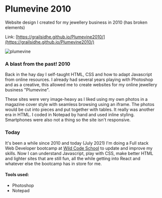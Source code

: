 # Plumevine 2010
Website design I created for my jewellery business in 2010 (has broken elements)

Link: [https://grailsidhe.github.io/Plumevine2010/](https://grailsidhe.github.io/Plumevine2010/)

![plumevine](https://user-images.githubusercontent.com/78496780/126070652-3db7dd5b-ba73-4f7d-9efe-d7c051c8ae66.png)

### A blast from the past! 2010
Back in the hay day I self-taught HTML, CSS and how to adapt Javascript from online resources. I already
had several years playing with Photoshop and as a creative, this allowed me to create websites for my online
jewellery business "Plumevine".

These sites were very image-heavy as I liked using my own photos in a magazine cover style with seamless browsing using an iframe.
The photos would be cut into pieces and put together with tables. It really was another era in HTML. I coded in Notepad by hand and
used inline styling. Smartphones were also not a thing so the site isn't responsive.

### Today
It's been a while since 2010 and today (July 2021) I'm doing a Full stack Web Developer bootcamp at [Wild Code School](http://wildcodeschool.com)
to update and improve my skills. Now I can understand Javascript, play with CSS, make better HTML and lighter sites that are still fun, all
the while getting into React and whatever else the bootcamp has in store for me.

#### Tools used:
- Photoshop
- Notepad
